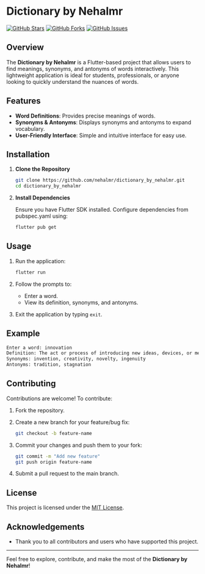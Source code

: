 # Dictionary by Nehalmr

[![GitHub Stars](https://img.shields.io/github/stars/nehalmr/dictionary_by_nehalmr.svg)](https://github.com/nehalmr/dictionary_by_nehalmr/stargazers)
[![GitHub Forks](https://img.shields.io/github/forks/nehalmr/dictionary_by_nehalmr.svg)](https://github.com/nehalmr/dictionary_by_nehalmr/network/members)
[![GitHub Issues](https://img.shields.io/github/issues/nehalmr/dictionary_by_nehalmr.svg)](https://github.com/nehalmr/dictionary_by_nehalmr/issues)

## Overview
The **Dictionary by Nehalmr** is a Flutter-based project that allows users to find meanings, synonyms, and antonyms of words interactively. This lightweight application is ideal for students, professionals, or anyone looking to quickly understand the nuances of words.

## Features
- **Word Definitions**: Provides precise meanings of words.
- **Synonyms & Antonyms**: Displays synonyms and antonyms to expand vocabulary.
- **User-Friendly Interface**: Simple and intuitive interface for easy use.

## Installation

1. **Clone the Repository**

   ```bash
   git clone https://github.com/nehalmr/dictionary_by_nehalmr.git
   cd dictionary_by_nehalmr
   ```

2. **Install Dependencies**

   Ensure you have Flutter SDK installed. Configure dependencies from pubspec.yaml using:

   ```bash
   flutter pub get
   ```

## Usage

1. Run the application:

   ```bash
   flutter run
   ```

2. Follow the prompts to:
   - Enter a word.
   - View its definition, synonyms, and antonyms.

3. Exit the application by typing `exit`.

## Example

```bash
Enter a word: innovation
Definition: The act or process of introducing new ideas, devices, or methods.
Synonyms: invention, creativity, novelty, ingenuity
Antonyms: tradition, stagnation
```

## Contributing

Contributions are welcome! To contribute:

1. Fork the repository.
2. Create a new branch for your feature/bug fix:

   ```bash
   git checkout -b feature-name
   ```

3. Commit your changes and push them to your fork:

   ```bash
   git commit -m "Add new feature"
   git push origin feature-name
   ```

4. Submit a pull request to the main branch.

## License

This project is licensed under the [MIT License](LICENSE).

## Acknowledgements
- Thank you to all contributors and users who have supported this project.

---

Feel free to explore, contribute, and make the most of the **Dictionary by Nehalmr**!
